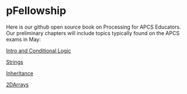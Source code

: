 # pFellowship

Here is our github open source book on Processing for APCS Educators.  Our preliminary chapters will include topics typically found on the APCS exams in May:

[Intro and Conditional Logic](https://github.com/treinartz/pFellowship/blob/gh-pages/Inheritance.md)

[Strings](https://github.com/treinartz/pFellowship/blob/gh-pages/Inheritance.md)

[Inheritance](https://github.com/treinartz/pFellowship/blob/gh-pages/chapters/Inheritance.md)

[2DArrays](https://github.com/treinartz/pFellowship/blob/gh-pages/Inheritance.md)



